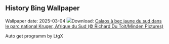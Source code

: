 ## History Bing Wallpaper
Wallpaper date: 2025-03-04
![](https://www.bing.com/th?id=OHR.HornbillPair_FR-CA4028763796_UHD.jpg&w=1000)Download: [Calaos à bec jaune du sud dans le parc national Kruger, Afrique du Sud (© Richard Du Toit/Minden Pictures)](https://www.bing.com/th?id=OHR.HornbillPair_FR-CA4028763796_UHD.jpg)

Auto get programm by LtgX
